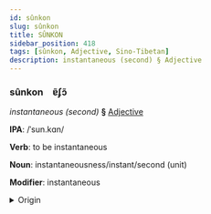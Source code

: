 ```yaml
---
id: sûnkon
slug: sûnkon
title: SÛNKON
sidebar_position: 418
tags: [sûnkon, Adjective, Sino-Tibetan]
description: instantaneous (second) § Adjective
---
```


### sûnkon&emsp;<span kind="abugida">ɐ̃ʄɔ̃</span>

*instantaneous (second)* **§** [Adjective](../../tags/Adjective)

**IPA**: /ˈsun.kɑn/

**Verb**: to be instantaneous

**Noun**: instantaneousness/instant/second (unit)

**Modifier**: instantaneous

<details>
    <summary>Origin</summary>
    Min, Southern 瞬間 sùn-kan /suŋkaŋ/<br/>
    <em>Sino-Tibetan Language Family</em>
</details>